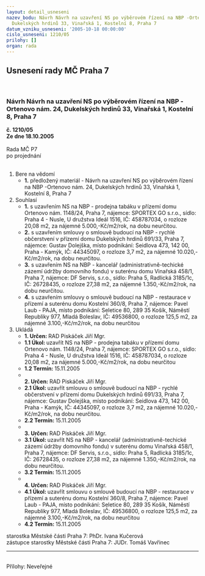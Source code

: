 ```yaml
---
layout: detail_usneseni
nazev_bodu: Návrh Návrh na uzavření NS po výběrovém řízení na NBP -Ortenovo nám.  24,
  Dukelských hrdinů 33, Vinařská 1, Kostelní 8, Praha 7
datum_vzniku_usneseni: '2005-10-18 00:00:00'
cislo_usneseni: 1210/05
prilohy: []
organ: rada
---
```

<div id="ucUsn_pList" class="usn">
	<span><h2>Usnesení rady MČ Praha 7 </h2>
<br></span><div class="standBody">
<span><h3>Návrh Návrh na uzavření NS po výběrovém řízení na NBP -Ortenovo nám.  24, Dukelských hrdinů 33, Vinařská 1, Kostelní 8, Praha 7</h3></span><div class="center">
		<strong>č. 1210/05</strong><br>
	</div>
<div class="center">
		<strong>Ze dne 18.10.2005</strong><br><br>
	</div>Rada MČ P7<br> po projednání<br><br><ol>
<li>Bere na vědomí<ul><li>
<strong>1.</strong> předložený materiál - Návrh na uzavření NS po výběrovém řízení na NBP -Ortenovo nám.  24, Dukelských hrdinů 33, Vinařská 1, Kostelní 8, Praha 7</li></ul>
</li>
<li>Souhlasí<ul>
<li>
<strong>1.</strong> s uzavřením NS na NBP - prodejna tabáku v přízemí domu Ortenovo nám. 1148/24, Praha 7, nájemce: SPORTEX GO s.r.o., sídlo: Praha 4 - Nusle, U družstva Ideál 1516, IČ: 458787034, o rozloze 20,08 m2, za nájemné 5.000,-Kč/m2/rok, na dobu neurčitou. </li>
<li>
<strong>2.</strong> s uzavřením smlouvy o smlouvě budoucí na NBP - rychlé občerstvení v přízemí domu Dukelských hrdinů 691/33, Praha 7, nájemce: Gustav Dolejška, místo podnikání: Seidlova 473, 142 00, Praha - Kamýk,   IČ: 44345097, o rozloze 3,7 m2, za nájemné 10.020,-Kč/m2/rok, na dobu neurčitou. </li>
<li>
<strong>3.</strong> s uzavřením NS na NBP - kancelář (administrativně-techické zázemí údržby domovního fondu) v suterénu  domu Vinařská 458/1, Praha 7, nájemce: DF Servis, s.r.o., sídlo: Praha 5, Radlická 3185/1c,   IČ: 26728435, o rozloze 27,38 m2, za nájemné 1.350,-Kč/m2/rok, na dobu neurčitou. </li>
<li>
<strong>4.</strong> s uzavřením smlouvy o smlouvě budoucí na NBP - restaurace v přízemí a suterénu  domu Kostelní 360/8, Praha 7, nájemce: Pavel Laub - PAJA, místo podnikání: Seletice 80, 289 35 Košík, Náměstí Republiky 977, Mladá Boleslav, IČ: 49536800, o rozloze 125,5 m2, za nájemné 3.100,-Kč/m2/rok, na dobu neurčitou</li>
</ul>
</li>
<li>Ukládá<ul>
<li>
<strong>1. Určen: </strong>RAD Piskáček Jiří Mgr.</li>
<li>
<strong>1.1 Úkol: </strong>uzavřít NS na NBP - prodejna tabáku v přízemí domu Ortenovo nám. 1148/24, Praha 7, nájemce: SPORTEX GO s.r.o., sídlo: Praha 4 - Nusle, U družstva Ideál 1516, IČ: 458787034, o rozloze 20,08 m2, za nájemné 5.000,-Kč/m2/rok, na dobu neurčitou</li>
<li>
<strong>1.2 Termín: </strong>15.11.2005</li>
<li>
<strong><br>2. Určen: </strong>RAD Piskáček Jiří Mgr.</li>
<li>
<strong>2.1 Úkol: </strong>uzavřít smlouvu o smlouvě budoucí na NBP - rychlé občerstvení v přízemí domu Dukelských hrdinů 691/33, Praha 7, nájemce: Gustav Dolejška, místo podnikání: Seidlova 473, 142 00, Praha - Kamýk, IČ: 44345097, o rozloze 3,7 m2, za nájemné 10.020,-Kč/m2/rok, na dobu neurčitou. </li>
<li>
<strong>2.2 Termín: </strong>15.11.2005</li>
<li>
<strong><br>3. Určen: </strong>RAD Piskáček Jiří Mgr.</li>
<li>
<strong>3.1 Úkol: </strong>uzavřít NS na NBP - kancelář (administrativně-techické zázemí údržby domovního fondu) v suterénu  domu Vinařská 458/1, Praha 7, nájemce: DF Servis, s.r.o., sídlo: Praha 5, Radlická 3185/1c,   IČ: 26728435, o rozloze 27,38 m2, za nájemné 1.350,-Kč/m2/rok, na dobu neurčitou. </li>
<li>
<strong>3.2 Termín: </strong>15.11.2005</li>
<li>
<strong><br>4. Určen: </strong>RAD Piskáček Jiří Mgr.</li>
<li>
<strong>4.1 Úkol: </strong>uzavřít smlouvu o smlouvě budoucí na NBP - restaurace v přízemí a suterénu  domu Kostelní 360/8, Praha 7, nájemce: Pavel Laub - PAJA, místo podnikání: Seletice 80, 289 35 Košík, Náměstí Republiky 977, Mladá Boleslav, IČ: 49536800, o rozloze 125,5 m2, za nájemné 3.100,-Kč/m2/rok, na dobu neurčitou</li>
<li>
<strong>4.2 Termín: </strong>15.11.2005</li>
</ul>
</li>
</ol>starostka Městské části Praha 7: PhDr. Ivana Kučerová<br>zástupce starostky Městské části Praha 7: JUDr. Tomáš Vavřinec <hr>
<br>Přílohy: Neveřejné</div>
</div>